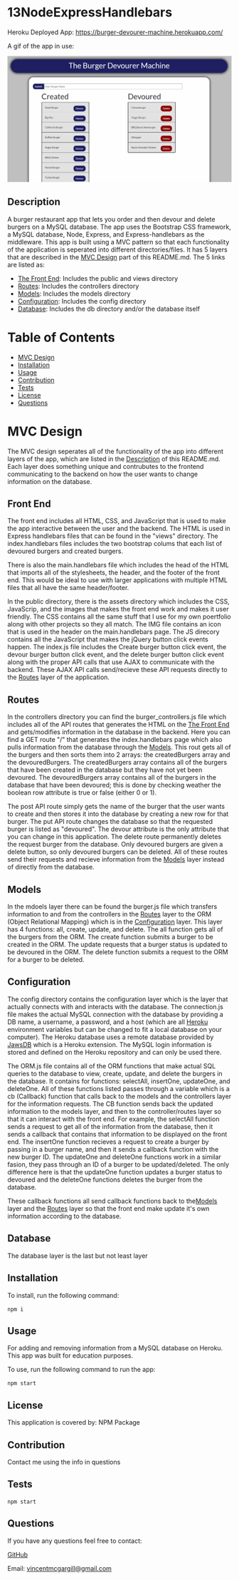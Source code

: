 # 13NodeExpressHandlebars

Heroku Deployed App: https://burger-devourer-machine.herokuapp.com/

A gif of the app in use:

![Front End](./gif/burgerdevourer.gif)

 ## Description 
A burger restaurant app that lets you order and then devour and delete burgers on a MySQL database. The app uses the Bootstrap CSS framework, a MySQL database, Node, Express, and Express-handlebars as the middleware. This app is built using a MVC pattern so that each functionality of the application is seperated into different directories/files. It has 5 layers that are described in the [MVC Design](#mvc-design) part of this README.md. The 5 links are listed as:

- [The Front End](#front-end): Includes the public and views directory
- [Routes](#routes): Includes the controllers directory
- [Models](#models): Includes the models directory
- [Configuration](#configuration): Includes the config directory 
- [Database](#database): Includes the db directory and/or the database itself
 
# Table of Contents 
- [MVC Design](#mvc-design)
- [Installation](#installation) 
- [Usage](#usage) 
- [Contribution](#contribution) 
- [Tests](#tests) 
- [License](#license) 
- [Questions](#questions)

# MVC Design
The MVC design seperates all of the functionality of the app into different layers of the app, which are listed in the [Description](#description) of this README.md. Each layer does something unique and contrubutes to the frontend communicating to the backend on how the user wants to change information on the database.

## Front End
The front end includes all HTML, CSS, and JavaScript that is used to make the app interactive between the user and the backend. The HTML is used in Express handlebars files that can be found in the "views" directory. The index.handlebars files includes the two bootstrap colums that each list of devoured burgers and created burgers.

There is also the main.handlebars file which includes the head of the HTML that imports all of the stylesheets, the header, and the footer of the front end. This would be ideal to use with larger applications with multiple HTML files that all have the same header/footer.

In the public directory, there is the assets directory which includes the CSS, JavaScrip, and the images that makes the front end work and makes it user friendly. The CSS contains all the same stuff that I use for my own poertfolio along with other projects so they all match. The IMG file contains an icon that is used in the header on the main.handlebars page. The JS direcory contains all the JavaScript that makes the jQuery button click events happen. The index.js file includes the Create burger button click event, the devour burger button click event, and the delete burger button click event along with the proper API calls that use AJAX to communicate with the backend. These AJAX API calls send/recieve these API requests directly to the [Routes](#routes) layer of the application. 

## Routes
In the controllers directory you can find the burger_controllers.js file which includes all of the API routes that generates the HTML on the [The Front End](#front-end) and gets/modifies information in the database in the backend. Here you can find a GET route "/" that generates the index.handlebars page which also pulls information from the database through the [Models](#models). This rout gets all of the burgers and then sorts them into 2 arrays: the createdBurgers array and the devouredBurgers. The createdBurgers array contains all of the burgers that have been created in the database but they have not yet been devoured. The devouredBurgers array contains all of the burgers in the database that have been devoured; this is done by checking weather the boolean row attribute is true or false (either 0 or 1).

The post API route simply gets the name of the burger that the user wants to create and then stores it into the database by creating a new row for that burger. The put API route changes the database so that the requested burger is listed as "devoured". The devour attribute is the only attribute that you can change in this application. The delete route permanently deletes the request burger from the database. Only devoured burgers are given a delete button, so only devoured burgers can be deleted. All of these routes send their requests and recieve information from the [Models](#models) layer instead of directly from the database.

## Models
In the mdoels layer there can be found the burger.js file which transfers information to and from the controllers in the [Routes](#routes) layer to the ORM (Object Relational Mapping) which is in the [Configuration](#configuration) layer. This layer has 4 functions: all, create, update, and delete. The all function gets all of the burgers from the ORM. The create function submits a burger to be created in the ORM. The update requests that a burger status is updated to be devoured in the ORM. The delete function submits a request to the ORM for a burger to be deleted.

## Configuration
The config directory contains the configuration layer which is the layer that actually connects with and interacts with the database. The connection.js file makes the actual MySQL connection with the database by providing a DB name, a username, a password, and a host (which are all [Heroku](https://www.heroku.com/home) environment variables but can be changed to fit a local database on your computer). The Heroku database uses a remote database provided by [JawsDB](https://elements.heroku.com/addons/jawsdb) which is a Heroku extension. The MySQL login information is stored and defined on the Heroku repository and can only be used there.

The ORM.js file contains all of the ORM functions that make actual SQL queries to the database to view, create, update, and delete the burgers in the database. It contains for functions: selectAll, insertOne, updateOne, and deleteOne. All of these functions listed passes through a variable which is a cb (Callback) function that calls back to the models and the controllers layer for the information requests. The CB function sends back the updated information to the models layer, and then to the controller/routes layer so that it can interact with the front end. For example, the selectAll function sends a request to get all of the information from the database, then it sends a callback that contains that information to be displayed on the front end. The insertOne function recieves a request to create a burger by passing in a burger name, and then it sends a callback function with the new burger ID. The updateOne and deleteOne functions work in a similar fasion, they pass through an ID of a burger to be updated/deleted. The only difference here is that the updateOne function updates a burger status to devoured and the deleteOne functions deletes the burger from the database.

These callback functions all send callback functions back to the[Models](#models) layer and the [Routes](#routes) layer so that the front end make update it's own information according to the database.

## Database
The database layer is the last but not least layer 

## Installation 
To install, run the following command:

```
npm i
```

## Usage
For adding and removing information from a MySQL database on Heroku. This app was built for education purposes.

To use, run the following command to run the app: 

```
npm start
```

## License 
This application is covered by: NPM Package
 
## Contribution 
Contact me using the info in questions
 
## Tests 
```
npm start
```
 
## Questions 
If you have any questions feel free to contact: 
 
[GitHub](https://github.com/vmcgargill) 
 
Email: [vincentmcgargill@gmail.com](mailto:vincentmcgargill@gmail.com)